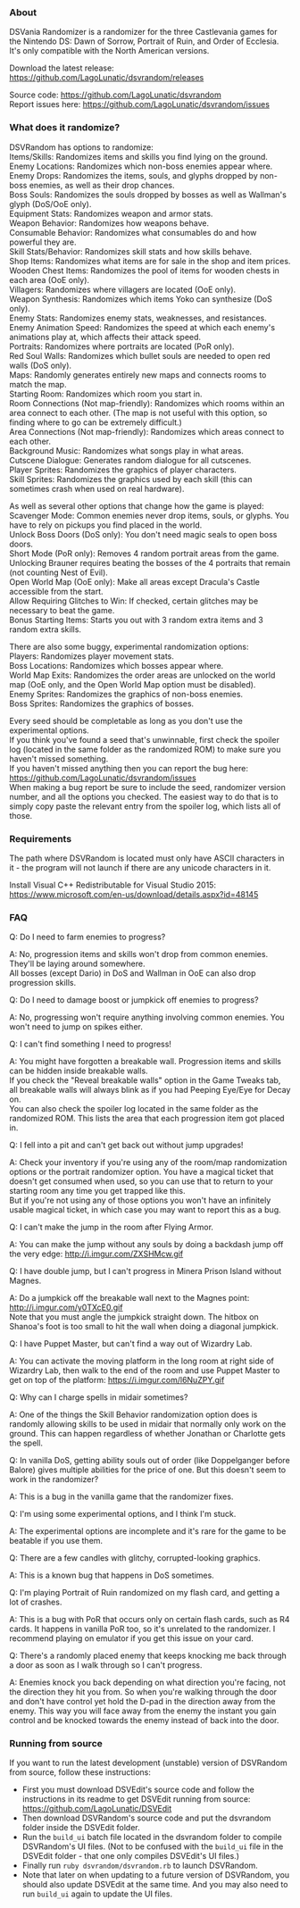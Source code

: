 
### About

DSVania Randomizer is a randomizer for the three Castlevania games for the Nintendo DS: Dawn of Sorrow, Portrait of Ruin, and Order of Ecclesia. It's only compatible with the North American versions.  

Download the latest release: https://github.com/LagoLunatic/dsvrandom/releases  

Source code: https://github.com/LagoLunatic/dsvrandom  
Report issues here: https://github.com/LagoLunatic/dsvrandom/issues  

### What does it randomize?

DSVRandom has options to randomize:  
Items/Skills: Randomizes items and skills you find lying on the ground.  
Enemy Locations: Randomizes which non-boss enemies appear where.  
Enemy Drops: Randomizes the items, souls, and glyphs dropped by non-boss enemies, as well as their drop chances.  
Boss Souls: Randomizes the souls dropped by bosses as well as Wallman's glyph (DoS/OoE only).  
Equipment Stats: Randomizes weapon and armor stats.  
Weapon Behavior: Randomizes how weapons behave.  
Consumable Behavior: Randomizes what consumables do and how powerful they are.  
Skill Stats/Behavior: Randomizes skill stats and how skills behave.  
Shop Items: Randomizes what items are for sale in the shop and item prices.  
Wooden Chest Items: Randomizes the pool of items for wooden chests in each area (OoE only).  
Villagers: Randomizes where villagers are located (OoE only).  
Weapon Synthesis: Randomizes which items Yoko can synthesize (DoS only).  
Enemy Stats: Randomizes enemy stats, weaknesses, and resistances.  
Enemy Animation Speed: Randomizes the speed at which each enemy's animations play at, which affects their attack speed.  
Portraits: Randomizes where portraits are located (PoR only).  
Red Soul Walls: Randomizes which bullet souls are needed to open red walls (DoS only).  
Maps: Randomly generates entirely new maps and connects rooms to match the map.  
Starting Room: Randomizes which room you start in.  
Room Connections (Not map-friendly): Randomizes which rooms within an area connect to each other. (The map is not useful with this option, so finding where to go can be extremely difficult.)  
Area Connections (Not map-friendly): Randomizes which areas connect to each other.  
Background Music: Randomizes what songs play in what areas.  
Cutscene Dialogue: Generates random dialogue for all cutscenes.  
Player Sprites: Randomizes the graphics of player characters.  
Skill Sprites: Randomizes the graphics used by each skill (this can sometimes crash when used on real hardware).  

As well as several other options that change how the game is played:  
Scavenger Mode: Common enemies never drop items, souls, or glyphs. You have to rely on pickups you find placed in the world.  
Unlock Boss Doors (DoS only): You don't need magic seals to open boss doors.  
Short Mode (PoR only): Removes 4 random portrait areas from the game. Unlocking Brauner requires beating the bosses of the 4 portraits that remain (not counting Nest of Evil).  
Open World Map (OoE only): Make all areas except Dracula's Castle accessible from the start.  
Allow Requiring Glitches to Win: If checked, certain glitches may be necessary to beat the game.  
Bonus Starting Items: Starts you out with 3 random extra items and 3 random extra skills.  

There are also some buggy, experimental randomization options:  
Players: Randomizes player movement stats.  
Boss Locations: Randomizes which bosses appear where.  
World Map Exits: Randomizes the order areas are unlocked on the world map (OoE only, and the Open World Map option must be disabled).  
Enemy Sprites: Randomizes the graphics of non-boss enemies.  
Boss Sprites: Randomizes the graphics of bosses.  

Every seed should be completable as long as you don't use the experimental options.  
If you think you've found a seed that's unwinnable, first check the spoiler log (located in the same folder as the randomized ROM) to make sure you haven't missed something.  
If you haven't missed anything then you can report the bug here: https://github.com/LagoLunatic/dsvrandom/issues  
When making a bug report be sure to include the seed, randomizer version number, and all the options you checked. The easiest way to do that is to simply copy paste the relevant entry from the spoiler log, which lists all of those.  

### Requirements

The path where DSVRandom is located must only have ASCII characters in it - the program will not launch if there are any unicode characters in it.  

Install Visual C++ Redistributable for Visual Studio 2015: https://www.microsoft.com/en-us/download/details.aspx?id=48145  

### FAQ

Q: Do I need to farm enemies to progress?  

A: No, progression items and skills won't drop from common enemies. They'll be laying around somewhere.  
All bosses (except Dario) in DoS and Wallman in OoE can also drop progression skills.  

Q: Do I need to damage boost or jumpkick off enemies to progress?  

A: No, progressing won't require anything involving common enemies. You won't need to jump on spikes either.  

Q: I can't find something I need to progress!  

A: You might have forgotten a breakable wall. Progression items and skills can be hidden inside breakable walls.  
If you check the "Reveal breakable walls" option in the Game Tweaks tab, all breakable walls will always blink as if you had Peeping Eye/Eye for Decay on.  
You can also check the spoiler log located in the same folder as the randomized ROM. This lists the area that each progression item got placed in.  

Q: I fell into a pit and can't get back out without jump upgrades!  

A: Check your inventory if you're using any of the room/map randomization options or the portrait randomizer option. You have a magical ticket that doesn't get consumed when used, so you can use that to return to your starting room any time you get trapped like this.  
But if you're not using any of those options you won't have an infinitely usable magical ticket, in which case you may want to report this as a bug.  

Q: I can't make the jump in the room after Flying Armor.  

A: You can make the jump without any souls by doing a backdash jump off the very edge: http://i.imgur.com/ZXSHMcw.gif  

Q: I have double jump, but I can't progress in Minera Prison Island without Magnes.  

A: Do a jumpkick off the breakable wall next to the Magnes point: http://i.imgur.com/y0TXcE0.gif  
Note that you must angle the jumpkick straight down. The hitbox on Shanoa's foot is too small to hit the wall when doing a diagonal jumpkick.  

Q: I have Puppet Master, but can't find a way out of Wizardry Lab.  

A: You can activate the moving platform in the long room at right side of Wizardry Lab, then walk to the end of the room and use Puppet Master to get on top of the platform: https://i.imgur.com/l6NuZPY.gif  

Q: Why can I charge spells in midair sometimes?  

A: One of the things the Skill Behavior randomization option does is randomly allowing skills to be used in midair that normally only work on the ground. This can happen regardless of whether Jonathan or Charlotte gets the spell.  

Q: In vanilla DoS, getting ability souls out of order (like Doppelganger before Balore) gives multiple abilities for the price of one. But this doesn't seem to work in the randomizer?  

A: This is a bug in the vanilla game that the randomizer fixes.  

Q: I'm using some experimental options, and I think I'm stuck.  

A: The experimental options are incomplete and it's rare for the game to be beatable if you use them.  

Q: There are a few candles with glitchy, corrupted-looking graphics.  

A: This is a known bug that happens in DoS sometimes.  

Q: I'm playing Portrait of Ruin randomized on my flash card, and getting a lot of crashes.  

A: This is a bug with PoR that occurs only on certain flash cards, such as R4 cards. It happens in vanilla PoR too, so it's unrelated to the randomizer. I recommend playing on emulator if you get this issue on your card.  

Q: There's a randomly placed enemy that keeps knocking me back through a door as soon as I walk through so I can't progress.  

A: Enemies knock you back depending on what direction you're facing, not the direction they hit you from. So when you're walking through the door and don't have control yet hold the D-pad in the direction away from the enemy. This way you will face away from the enemy the instant you gain control and be knocked towards the enemy instead of back into the door.  

### Running from source

If you want to run the latest development (unstable) version of DSVRandom from source, follow these instructions:  

* First you must download DSVEdit's source code and follow the instructions in its readme to get DSVEdit running from source: https://github.com/LagoLunatic/DSVEdit
* Then download DSVRandom's source code and put the dsvrandom folder inside the DSVEdit folder.
* Run the `build_ui` batch file located in the dsvrandom folder to compile DSVRandom's UI files. (Not to be confused with the `build_ui` file in the DSVEdit folder - that one only compiles DSVEdit's UI files.)
* Finally run `ruby dsvrandom/dsvrandom.rb` to launch DSVRandom.
* Note that later on when updating to a future version of DSVRandom, you should also update DSVEdit at the same time. And you may also need to run `build_ui` again to update the UI files.

